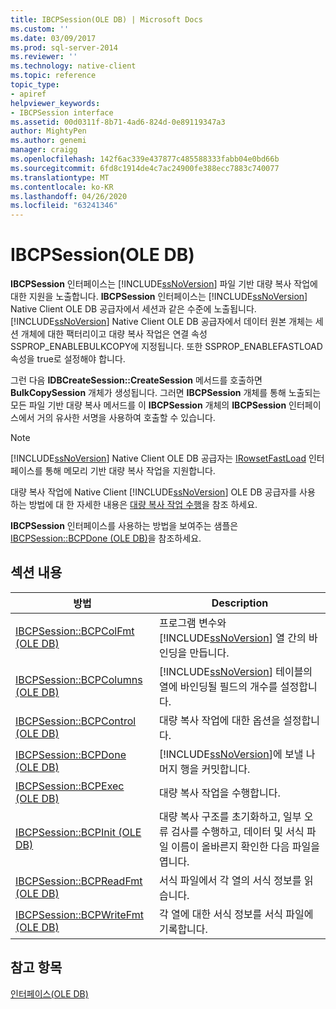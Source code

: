 ```yaml
---
title: IBCPSession(OLE DB) | Microsoft Docs
ms.custom: ''
ms.date: 03/09/2017
ms.prod: sql-server-2014
ms.reviewer: ''
ms.technology: native-client
ms.topic: reference
topic_type:
- apiref
helpviewer_keywords:
- IBCPSession interface
ms.assetid: 00d0311f-8b71-4ad6-824d-0e89119347a3
author: MightyPen
ms.author: genemi
manager: craigg
ms.openlocfilehash: 142f6ac339e437877c485588333fabb04e0bd66b
ms.sourcegitcommit: 6fd8c1914de4c7ac24900fe388ecc7883c740077
ms.translationtype: MT
ms.contentlocale: ko-KR
ms.lasthandoff: 04/26/2020
ms.locfileid: "63241346"
---
```

# <a name="ibcpsession-ole-db"></a>IBCPSession(OLE DB)
  **IBCPSession** 인터페이스는 [!INCLUDE[ssNoVersion](../../includes/ssnoversion-md.md)] 파일 기반 대량 복사 작업에 대한 지원을 노출합니다. **IBCPSession** 인터페이스는 [!INCLUDE[ssNoVersion](../../includes/ssnoversion-md.md)] Native Client OLE DB 공급자에서 세션과 같은 수준에 노출됩니다. [!INCLUDE[ssNoVersion](../../includes/ssnoversion-md.md)] Native Client OLE DB 공급자에서 데이터 원본 개체는 세션 개체에 대한 팩터리이고 대량 복사 작업은 연결 속성 SSPROP_ENABLEBULKCOPY에 지정됩니다. 또한 SSPROP_ENABLEFASTLOAD 속성을 true로 설정해야 합니다.  
  
 그런 다음 **IDBCreateSession::CreateSession** 메서드를 호출하면 **BulkCopySession** 개체가 생성됩니다. 그러면 **IBCPSession** 개체를 통해 노출되는 모든 파일 기반 대량 복사 메서드를 이 **IBCPSession** 개체의 **IBCPSession** 인터페이스에서 거의 유사한 서명을 사용하여 호출할 수 있습니다.  
  
> [!NOTE]  
>  [!INCLUDE[ssNoVersion](../../includes/ssnoversion-md.md)] Native Client OLE DB 공급자는 [IRowsetFastLoad](irowsetfastload-ole-db.md) 인터페이스를 통해 메모리 기반 대량 복사 작업을 지원합니다.  
  
 대량 복사 작업에 Native Client [!INCLUDE[ssNoVersion](../../includes/ssnoversion-md.md)] OLE DB 공급자를 사용 하는 방법에 대 한 자세한 내용은 [대량 복사 작업 수행](../native-client/features/performing-bulk-copy-operations.md)을 참조 하세요.  
  
 **IBCPSession** 인터페이스를 사용하는 방법을 보여주는 샘플은 [IBCPSession::BCPDone &#40;OLE DB&#41;](ibcpsession-bcpdone-ole-db.md)을 참조하세요.  
  
## <a name="in-this-section"></a>섹션 내용  
  
|방법|Description|  
|------------|-----------------|  
|[IBCPSession::BCPColFmt &#40;OLE DB&#41;](ibcpsession-bcpcolfmt-ole-db.md)|프로그램 변수와 [!INCLUDE[ssNoVersion](../../includes/ssnoversion-md.md)] 열 간의 바인딩을 만듭니다.|  
|[IBCPSession::BCPColumns &#40;OLE DB&#41;](ibcpsession-bcpcolumns-ole-db.md)|[!INCLUDE[ssNoVersion](../../includes/ssnoversion-md.md)] 테이블의 열에 바인딩될 필드의 개수를 설정합니다.|  
|[IBCPSession::BCPControl &#40;OLE DB&#41;](ibcpsession-bcpcontrol-ole-db.md)|대량 복사 작업에 대한 옵션을 설정합니다.|  
|[IBCPSession::BCPDone &#40;OLE DB&#41;](ibcpsession-bcpdone-ole-db.md)|[!INCLUDE[ssNoVersion](../../includes/ssnoversion-md.md)]에 보낼 나머지 행을 커밋합니다.|  
|[IBCPSession::BCPExec &#40;OLE DB&#41;](ibcpsession-bcpexec-ole-db.md)|대량 복사 작업을 수행합니다.|  
|[IBCPSession::BCPInit &#40;OLE DB&#41;](ibcpsession-bcpinit-ole-db.md)|대량 복사 구조를 초기화하고, 일부 오류 검사를 수행하고, 데이터 및 서식 파일 이름이 올바른지 확인한 다음 파일을 엽니다.|  
|[IBCPSession::BCPReadFmt &#40;OLE DB&#41;](ibcpsession-bcpreadfmt-ole-db.md)|서식 파일에서 각 열의 서식 정보를 읽습니다.|  
|[IBCPSession::BCPWriteFmt &#40;OLE DB&#41;](ibcpsession-bcpwritefmt-ole-db.md)|각 열에 대한 서식 정보를 서식 파일에 기록합니다.|  
  
## <a name="see-also"></a>참고 항목  
 [인터페이스&#40;OLE DB&#41;](../../database-engine/dev-guide/interfaces-ole-db.md)  
  
  

